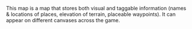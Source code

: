 This map is a map that stores both visual and taggable information (names & locations of places, elevation of terrain, placeable waypoints). It can appear on different canvases across the game.